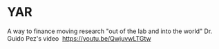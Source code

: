 # YAR
A way to finance moving research "out of the lab and into the world"
Dr. Guido Pez's video 
https://youtu.be/QwjuvwLTGtw
